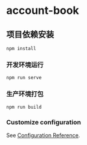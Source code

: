 # account-book

## 项目依赖安装
```
npm install
```

### 开发环境运行
```
npm run serve
```

### 生产环境打包
```
npm run build
```

### Customize configuration
See [Configuration Reference](https://cli.vuejs.org/config/).

